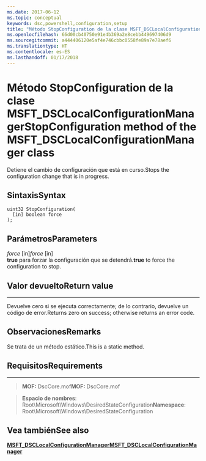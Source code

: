 ```yaml
---
ms.date: 2017-06-12
ms.topic: conceptual
keywords: dsc,powershell,configuration,setup
title: "Método StopConfiguration de la clase MSFT_DSCLocalConfigurationManager"
ms.openlocfilehash: 66d00cb40750e91e4b369a2e8cebb449697406d9
ms.sourcegitcommit: a444406120e5af4e746cbbc0558fe89a7e78aef6
ms.translationtype: HT
ms.contentlocale: es-ES
ms.lasthandoff: 01/17/2018
---
```

# <a name="stopconfiguration-method-of-the-msftdsclocalconfigurationmanager-class"></a><span data-ttu-id="c71d1-103">Método StopConfiguration de la clase MSFT_DSCLocalConfigurationManager</span><span class="sxs-lookup"><span data-stu-id="c71d1-103">StopConfiguration method of the MSFT_DSCLocalConfigurationManager class</span></span>

<span data-ttu-id="c71d1-104">Detiene el cambio de configuración que está en curso.</span><span class="sxs-lookup"><span data-stu-id="c71d1-104">Stops the configuration change that is in progress.</span></span>

<a name="syntax"></a><span data-ttu-id="c71d1-105">Sintaxis</span><span class="sxs-lookup"><span data-stu-id="c71d1-105">Syntax</span></span>
------

```mof
uint32 StopConfiguration(
  [in] boolean force
);
```

<a name="parameters"></a><span data-ttu-id="c71d1-106">Parámetros</span><span class="sxs-lookup"><span data-stu-id="c71d1-106">Parameters</span></span>
----------

<span data-ttu-id="c71d1-107">*force* \[in\]</span><span class="sxs-lookup"><span data-stu-id="c71d1-107">*force* \[in\]</span></span>  
<span data-ttu-id="c71d1-108">**true** para forzar la configuración que se detendrá.</span><span class="sxs-lookup"><span data-stu-id="c71d1-108">**true** to force the configuration to stop.</span></span>

## <a name="return-value"></a><span data-ttu-id="c71d1-109">Valor devuelto</span><span class="sxs-lookup"><span data-stu-id="c71d1-109">Return value</span></span>
------------

<span data-ttu-id="c71d1-110">Devuelve cero si se ejecuta correctamente; de lo contrario, devuelve un código de error.</span><span class="sxs-lookup"><span data-stu-id="c71d1-110">Returns zero on success; otherwise returns an error code.</span></span>

## <a name="remarks"></a><span data-ttu-id="c71d1-111">Observaciones</span><span class="sxs-lookup"><span data-stu-id="c71d1-111">Remarks</span></span>

<span data-ttu-id="c71d1-112">Se trata de un método estático.</span><span class="sxs-lookup"><span data-stu-id="c71d1-112">This is a static method.</span></span>

## <a name="requirements"></a><span data-ttu-id="c71d1-113">Requisitos</span><span class="sxs-lookup"><span data-stu-id="c71d1-113">Requirements</span></span>
------------
><span data-ttu-id="c71d1-114">**MOF:** DscCore.mof</span><span class="sxs-lookup"><span data-stu-id="c71d1-114">**MOF:** DscCore.mof</span></span>

><span data-ttu-id="c71d1-115">**Espacio de nombres**: Root\Microsoft\Windows\DesiredStateConfiguration</span><span class="sxs-lookup"><span data-stu-id="c71d1-115">**Namespace**: Root\Microsoft\Windows\DesiredStateConfiguration</span></span>


## <a name="see-also"></a><span data-ttu-id="c71d1-116">Vea también</span><span class="sxs-lookup"><span data-stu-id="c71d1-116">See also</span></span>


[<span data-ttu-id="c71d1-117">**MSFT_DSCLocalConfigurationManager**</span><span class="sxs-lookup"><span data-stu-id="c71d1-117">**MSFT_DSCLocalConfigurationManager**</span></span>](msft-dsclocalconfigurationmanager.md)


 

 



